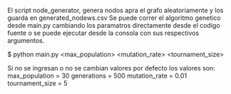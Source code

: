 El script node_generator, genera nodos apra el grafo aleatoriamente y los guarda en generated_nodews.csv
Se puede correr el algoritmo genetico desde main.py cambiando los paramatros directamente desde el codigo fuente o se puede ejecutar desde la consola con sus respectivos argumentos.

$ python main.py <max_population> <generations> <mutation_rate> <tournament_size>

Si no se ingresan o no se cambian valores por defecto los valores son:
max_population = 30
generations = 500
mutation_rate = 0.01
tournament_size = 5
